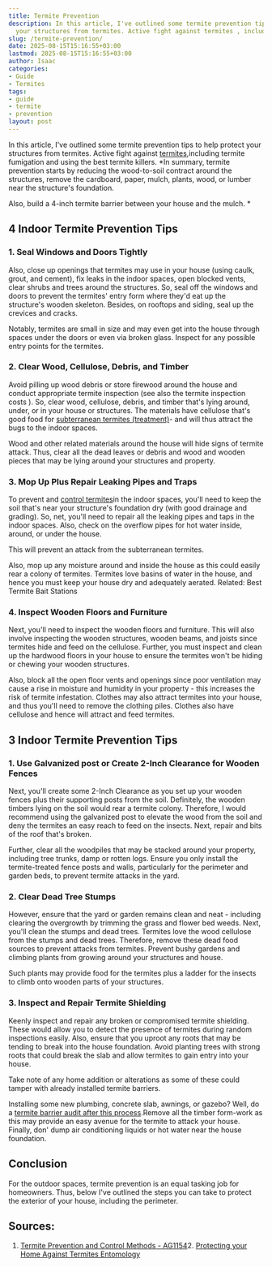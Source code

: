 ```yaml
---
title: Termite Prevention
description: In this article, I've outlined some termite prevention tips to help protect
  your structures from termites. Active fight against termites , including termite...
slug: /termite-prevention/
date: 2025-08-15T15:16:55+03:00
lastmod: 2025-08-15T15:16:55+03:00
author: Isaac
categories:
- Guide
- Termites
tags:
- guide
- termite
- prevention
layout: post
---
```

In this article, I've outlined some termite prevention tips to help protect your structures from termites. Active fight against [termites](http://npic.orst.edu/pest/termite.html),including termite fumigation and using the best termite killers. *In summary, termite prevention starts by reducing the wood-to-soil contract around the structures, remove the cardboard, paper, mulch, plants, wood, or lumber near the structure's foundation.

Also, build a 4-inch termite barrier between your house and the mulch. *

##  4 Indoor Termite Prevention Tips

###  1. Seal Windows and Doors Tightly

Also, close up openings that termites may use in your house (using caulk, grout, and cement), fix leaks in the indoor spaces, open blocked vents, clear shrubs and trees around the structures. So, seal off the windows and doors to prevent the termites' entry form where they'd eat up the structure's wooden skeleton. Besides, on rooftops and siding, seal up the crevices and cracks.

Notably, termites are small in size and may even get into the house through spaces under the doors or even via broken glass. Inspect for any possible entry points for the termites.

###  2. Clear Wood, Cellulose, Debris, and Timber

Avoid pilling up wood debris or store firewood around the house and conduct appropriate termite inspection (see also the termite inspection costs ). So, clear wood, cellulose, debris, and timber that's lying around, under, or in your house or structures. The materials have cellulose that's good food for [subterranean termites (treatment)](https://pestpolicy.com/subterranean-termites-treatment/)- and will thus attract the bugs to the indoor spaces.

Wood and other related materials around the house will hide signs of termite attack. Thus, clear all the dead leaves or debris and wood and wooden pieces that may be lying around your structures and property.

###  3. Mop Up Plus Repair Leaking Pipes and Traps

To prevent and [control termites](https://pestpolicy.com/top-7-natural-termite-control-can-easily/)in the indoor spaces, you'll need to keep the soil that's near your structure's foundation dry (with good drainage and grading). So, net, you'll need to repair all the leaking pipes and taps in the indoor spaces. Also, check on the overflow pipes for hot water inside, around, or under the house.

This will prevent an attack from the subterranean termites.

Also, mop up any moisture around and inside the house as this could easily rear a colony of termites. Termites love basins of water in the house, and hence you must keep your house dry and adequately aerated. Related: Best Termite Bait Stations

###  4. Inspect Wooden Floors and Furniture

Next, you'll need to inspect the wooden floors and furniture. This will also involve inspecting the wooden structures, wooden beams, and joists since termites hide and feed on the cellulose. Further, you must inspect and clean up the hardwood floors in your house to ensure the termites won't be hiding or chewing your wooden structures.

Also, block all the open floor vents and openings since poor ventilation may cause a rise in moisture and humidity in your property - this increases the risk of termite infestation. Clothes may also attract termites into your house, and thus you'll need to remove the clothing piles. Clothes also have cellulose and hence will attract and feed termites.

##  3 Indoor Termite Prevention Tips

###  1. Use Galvanized post or Create 2-Inch Clearance for Wooden Fences

Next, you'll create some 2-Inch Clearance as you set up your wooden fences plus their supporting posts from the soil. Definitely, the wooden timbers lying on the soil would rear a termite colony. Therefore, I would recommend using the galvanized post to elevate the wood from the soil and deny the termites an easy reach to feed on the insects. Next, repair and bits of the roof that's broken.

Further, clear all the woodpiles that may be stacked around your property, including tree trunks, damp or rotten logs. Ensure you only install the termite-treated fence posts and walls, particularly for the perimeter and garden beds, to prevent termite attacks in the yard.

###  2. Clear Dead Tree Stumps

However, ensure that the yard or garden remains clean and neat - including clearing the overgrowth by trimming the grass and flower bed weeds. Next, you'll clean the stumps and dead trees. Termites love the wood cellulose from the stumps and dead trees. Therefore, remove these dead food sources to prevent attacks from termites. Prevent bushy gardens and climbing plants from growing around your structures and house.

Such plants may provide food for the termites plus a ladder for the insects to climb onto wooden parts of your structures.

###  3. Inspect and Repair Termite Shielding

Keenly inspect and repair any broken or compromised termite shielding. These would allow you to detect the presence of termites during random inspections easily. Also, ensure that you uproot any roots that may be tending to break into the house foundation. Avoid planting trees with strong roots that could break the slab and allow termites to gain entry into your house.

Take note of any home addition or alterations as some of these could tamper with already installed termite barriers.

Installing some new plumbing, concrete slab, awnings, or gazebo? Well, do a [termite barrier audit after this process](https://pestpolicy.com/termite-fumigation/).Remove all the timber form-work as this may provide an easy avenue for the termite to attack your house. Finally, don' dump air conditioning liquids or hot water near the house foundation.

##  Conclusion

For the outdoor spaces, termite prevention is an equal tasking job for homeowners. Thus, below I've outlined the steps you can take to protect the exterior of your house, including the perimeter.

##  Sources:

1. [Termite Prevention and Control Methods - AG1154](https://www.uaex.edu/farm-ranch/pest-management/docs/training-manuals/AG1154.pdf)2. [Protecting your Home Against Termites Entomology](https://entomology.ca.uky.edu/ef605)
